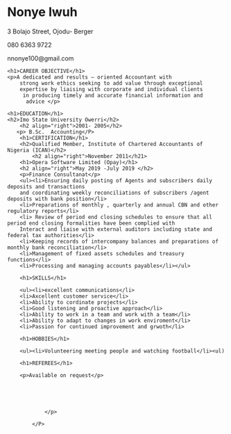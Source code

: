 <html lang="en">
<head>
    <meta charset="UTF-8">
    <meta name="viewport" content="width=device-width, initial-scale=1.0">
    <meta http-equiv="X-UA-Compatible" content="ie=edge">
    <title>My Resume</title>
</head>
<body>
    <h1>Nonye Iwuh</h1>
        <p>3 Bolajo Street, Ojodu- Berger</p>
            <p>080 6363 9722</p>
        <p>nnonye100@gmail.com</p>

    <h1>CAREER OBJECTIVE</h1> 
    <p>A dedicated and results – oriented Accountant with 
        strong work ethics seeking to add value through exceptional 
        expertise by liaising with corporate and individual clients
         in producing timely and accurate financial information and
          advice </p>

    <h1>EDUCATION</h1>
    <h2>Imo State University Owerri</h2> 
        <h2 align="right">2001- 2005</h2> 
       <p> B.Sc.  Accounting</P>
        <h1>CERTIFICATION</h1>
        <h2>Qualified Member, Institute of Chartered Accountants of Nigeria (ICAN)</h2>
            <h2 align="right">November 2011</h21>
        <h1>Opera Software Limited (Opay)</h1>
        <h2 align="right">May 2019 -July 2019 </h2>
        <p>Finance Consultanat</p>
        <ul><li>Ensuring daily posting of Agents and subscribers daily deposits and transactions
        and coordinating weekly reconciliations of subscribers /agent deposits with bank position</li>
        <li>Preparations of monthly , quarterly and annual CBN and other regulatory reports</li>
        <li> Review of period end closing schedules to ensure that all period end closing formalities have been complied with
        Interact and liaise with external auditors including state and federal tax authorities</li>
        <li>Keeping records of intercompany balances and preparations of monthly bank reconciliation</li>
        <li>Management of fixed assets schedules and treasury functions</li> 
        <li>Processing and managing accounts payables</li></ul>

        <h1>SKILLS</h1>

        <ul><li>excellent communications</li>
        <li>Axcellent customer service</li>
        <li>Ability to cordinate projects</li>
        <li>Good listening and proactive approach</li>
        <li>Ability to work in a team and work with a team</li>
        <li>Ability to adapt to changes in work enviroment</li>
        <li>Passion for continued improvement and grwoth</li>

        <h1>HOBBIES</h1>

        <ul><li>Volunteering meeting people and watching football</li><ul)

        <h1>REFEREES</h1>

        <p>Available on request</p>
        

        

                
                </p>
            
            </P>
</body>
</html>
